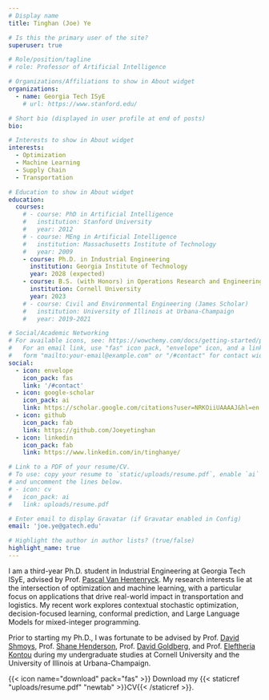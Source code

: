 ```yaml
---
# Display name
title: Tinghan (Joe) Ye

# Is this the primary user of the site?
superuser: true

# Role/position/tagline
# role: Professor of Artificial Intelligence

# Organizations/Affiliations to show in About widget
organizations:
  - name: Georgia Tech ISyE
    # url: https://www.stanford.edu/

# Short bio (displayed in user profile at end of posts)
bio: 

# Interests to show in About widget
interests:
  - Optimization
  - Machine Learning 
  - Supply Chain
  - Transportation

# Education to show in About widget
education:
  courses:
    # - course: PhD in Artificial Intelligence
    #   institution: Stanford University
    #   year: 2012
    # - course: MEng in Artificial Intelligence
    #   institution: Massachusetts Institute of Technology
    #   year: 2009
    - course: Ph.D. in Industrial Engineering
      institution: Georgia Institute of Technology
      year: 2028 (expected)
    - course: B.S. (with Honors) in Operations Research and Engineering, summa cum laude
      institution: Cornell University
      year: 2023
    # - course: Civil and Environmental Engineering (James Scholar)
    #   institution: University of Illinois at Urbana-Champaign
    #   year: 2019-2021

# Social/Academic Networking
# For available icons, see: https://wowchemy.com/docs/getting-started/page-builder/#icons
#   For an email link, use "fas" icon pack, "envelope" icon, and a link in the
#   form "mailto:your-email@example.com" or "/#contact" for contact widget.
social:
  - icon: envelope
    icon_pack: fas
    link: '/#contact'
  - icon: google-scholar
    icon_pack: ai
    link: https://scholar.google.com/citations?user=NRKOiiUAAAAJ&hl=en
  - icon: github
    icon_pack: fab
    link: https://github.com/Joeyetinghan
  - icon: linkedin
    icon_pack: fab
    link: https://www.linkedin.com/in/tinghanye/

# Link to a PDF of your resume/CV.
# To use: copy your resume to `static/uploads/resume.pdf`, enable `ai` icons in `params.toml`,
# and uncomment the lines below.
# - icon: cv
#   icon_pack: ai
#   link: uploads/resume.pdf

# Enter email to display Gravatar (if Gravatar enabled in Config)
email: 'joe.ye@gatech.edu'

# Highlight the author in author lists? (true/false)
highlight_name: true
---
```


I am a third-year Ph.D. student in Industrial Engineering at Georgia Tech ISyE, advised by Prof. [Pascal Van Hentenryck](https://sites.gatech.edu/pascal-van-hentenryck/). My research interests lie at the intersection of optimization and machine learning, with a particular focus on applications that drive real-world impact in transportation and logistics. My recent work explores contextual stochastic optimization, decision-focused learning, conformal prediction, and Large Language Models for mixed-integer programming.

Prior to starting my Ph.D., I was fortunate to be advised by Prof. [David Shmoys](https://people.orie.cornell.edu/shmoys/), Prof. [Shane Henderson](https://www.orie.cornell.edu/faculty-directory/shane-g-henderson), Prof. [David Goldberg](https://www.engineering.cornell.edu/faculty-directory/david-alan-goldberg), and Prof. [Eleftheria Kontou](https://publish.illinois.edu/kontou/) during my undergraduate studies at Cornell University and the University of Illinois at Urbana-Champaign.

{{< icon name="download" pack="fas" >}} Download my {{< staticref "uploads/resume.pdf" "newtab" >}}CV{{< /staticref >}}.
